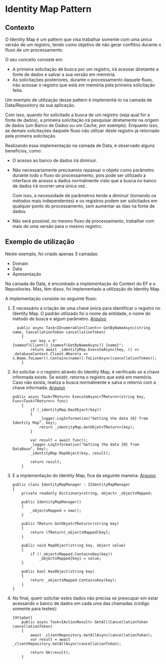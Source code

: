 # Identity Map Pattern
   
## Contexto
<p>O Identity Map é um pattern que visa trabalhar somente com uma única versão de um registro, tendo como objetivo de não gerar conflitos durante o fluxo de um processamento.</p>
<p>O seu conceito consiste em: </p>
<ul>
  <li>A primeira solicitação de busca por um registro, irá acessar diretamte a fonte de dados e salvar a sua versão em memória.</li>
  <li>As solicitações posteriores, durante o processamento daquele fluxo, irão acessar o registro que está em memória pela primeira solicitação feita.</li>
</ul>
<p>Um exemplo de utilização desse pattern é implementá-lo na camada de Data/Repository da sua aplicação.</p>
<p>Com isso, quando for solicitado a busca de um registro (seja qual for a fonte de dados), a primeira solicitação irá pesquisar diretamente na origem de dados (um Banco de Dados ou um Cache, por exemplo). Enquanto isso, as demais solicitações daquele fluxo irão utilizar deste registro já retornado pela primeira solicitação.</p>
<p>Realizando essa implementação na camada de Data, é observado alguns benefícios, como: </p>
<ul>
  <li>O acesso ao banco de dados irá diminuir.</li>
  <li>
    <p>Não necessariamente precisamos repassar o objeto como parâmetro durante todo o fluxo do processamento, pois pode ser utilizado a interface de acesso a dados normalmente visto que a busca no banco de dados irá ocorrer uma única vez.</p>
    <p>Com isso, a necessidade de parâmetros tende a diminuir (tornando os métodos mais independentes) e os registros podem ser solicitados em qualquer ponto do processamento, sem aumentar as idas na fonte de dados.</p>
  </li>
  <li>Não será possível, no mesmo fluxo de processamento, trabalhar com mais de uma versão para o mesmo registro.</li>
</ul>

## Exemplo de utilização
<p>Neste exemplo, foi criado apenas 3 camadas: </p>
<ul>
  <li>Domain</li>
  <li>Data</li>
  <li>Apresentação</li>
</ul>
<p>Na camada de Data, é encontrado a implementação do Context do EF e o Repositories. Mas, lém disso, foi implementado a utilização do Identity Map.</p>
<p>A implementação consiste no seguinte fluxo:</p>
<ol>
  <li>
    É necessário a criação de uma chave única para identificar o registro no Identity Map. O padrão utilizado foi o nome da entidade, o nome do método de busca e algum parâmetro. <a href="https://github.com/martineli17/patterns-identity-map/blob/master/Data/Repositories/ClientRepository.cs">Arquivo</a>
     
      public async Task<IEnumerable<Client>> GetByNameAsync(string name, CancellationToken cancellationToken)
        {
            var key = $"{nameof(Client)}_{nameof(GetByNameAsync)}_{name}";
            return await _identityMap.ExecuteAsync(key, () => _databaseContext.Client.Where(x => x.Name.ToLower().Contains(name)).ToListAsync(cancellationToken));
        }
  </li>
  <li>
    Ao solicitar o o registro através do Identity Map, é verificado se a chave informada existe. Se existir, retorna o registro que está em memória. Caso não exista, realiza a busca normalmente e salva o retorno com a chave informada. <a href="https://github.com/martineli17/patterns-identity-map/blob/master/Data/Base/IdentityMapQueryCommand.cs">Arquivo</a>
    
    public async Task<TReturn> ExecuteAsync<TReturn>(string key, Func<Task<TReturn>> func)
        {
            if (_identityMap.HasObject(key))
            {
                _logger.LogInformation("Getting the data {0} from Identity Map", key);
                return _identityMap.GetObjet<TReturn>(key);
            }

            var result = await func();
            _logger.LogInformation("Getting the data {0} from DataBase", key);
            _identityMap.MapObject(key, result);

            return result;
        }

  </li>
  <li>
    E a implementação do Identity Map, fica da seguinte maneira: <a href="https://github.com/martineli17/patterns-identity-map/blob/master/Data/Base/IdentityMapManager.cs">Arquivo</a>

    public class IdentityMapManager : IIdentityMapManager
    {
        private readonly Dictionary<string, object> _objectsMapped;

        public IdentityMapManager()
        {
            _objectsMapped = new();
        }

        public TReturn GetObjet<TReturn>(string key)
        {
            return (TReturn)_objectsMapped[key];
        }

        public void MapObject(string key, object value)
        {
            if (!_objectsMapped.ContainsKey(key))
                _objectsMapped[key] = value;
        }

        public bool HasObject(string key)
        {
            return _objectsMapped.ContainsKey(key);
        }
    }
  </li>
  <li>
    No final, quem solicitar estes dados não precisa se preocupar em estar acessando o banco de dados em cada uma das chamadas (código somente para testes):

    [HttpGet]
        public async Task<IActionResult> GetAll(CancellationToken cancellationToken)
        {
            await _clientRepository.GetAllAsync(cancellationToken);
            var result = await _clientRepository.GetAllAsync(cancellationToken);

            return Ok(result);
        }
  </li>
</ol>

